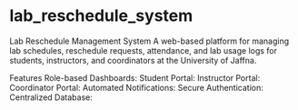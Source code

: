 # lab_reschedule_system
Lab Reschedule Management System
A web-based platform for managing lab schedules, reschedule requests, attendance, and lab usage logs for students, instructors, and coordinators at the University of Jaffna.

Features
Role-based Dashboards:
Student Portal:
Instructor Portal:
Coordinator Portal:
Automated Notifications:
Secure Authentication:
Centralized Database:

